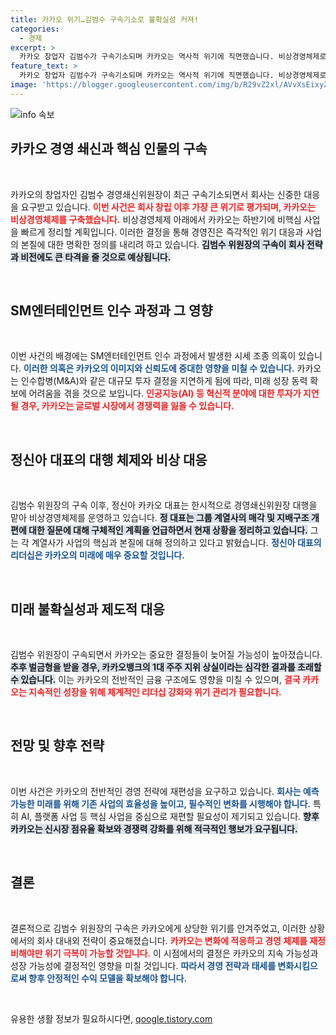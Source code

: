 ```yaml
---
title: 카카오 위기…김범수 구속기소로 불확실성 커져!
categories:
  - 경제
excerpt: >
  카카오 창업자 김범수가 구속기소되며 카카오는 역사적 위기에 직면했습니다. 비상경영체제로 전환한 카카오는 하반기 비핵심 사업 정리에 나서며, AI 경쟁에서의 생존을 향한 고군분투를 시작합니다.
feature_text: >
  카카오 창업자 김범수가 구속기소되며 카카오는 역사적 위기에 직면했습니다. 비상경영체제로 전환한 카카오는 하반기 비핵심 사업 정리에 나서며, AI 경쟁에서의 생존을 향한 고군분투를 시작합니다.
image: 'https://blogger.googleusercontent.com/img/b/R29vZ2xl/AVvXsEixyZcFfHzMRdzZMjFBmAUKJYCLCGyLL1o632UiGVXcaFdKo_bkvkuCioo0uUKlGfBVcT3P84aROyZIXSBEx3Aw5nCQ3pTgDom1WDC4m8eifvWiAmWEEVb4x6G_l8C0QH225ldMjyaFvpxGEBGNO37VmDTDMHGhJPq73UglMfDca1-0aw/s1600/blogspot.png'
---
```


<p><img src="https://blogger.googleusercontent.com/img/b/R29vZ2xl/AVvXsEixyZcFfHzMRdzZMjFBmAUKJYCLCGyLL1o632UiGVXcaFdKo_bkvkuCioo0uUKlGfBVcT3P84aROyZIXSBEx3Aw5nCQ3pTgDom1WDC4m8eifvWiAmWEEVb4x6G_l8C0QH225ldMjyaFvpxGEBGNO37VmDTDMHGhJPq73UglMfDca1-0aw/s1600/blogspot.png" alt="info 속보" /></p>

<h2 data-ke-size="size26">카카오 경영 쇄신과 핵심 인물의 구속</h2>

<p data-ke-size="size16">&nbsp;</p>

<p>카카오의 창업자인 김범수 경영쇄신위원장이 최근 구속기소되면서 회사는 신중한 대응을 요구받고 있습니다. <b><span style="color: #ee2323;">이번 사건은 회사 창립 이후 가장 큰 위기로 평가되며, 카카오는 비상경영체제를 구축했습니다.</span></b> 비상경영체제 아래에서 카카오는 하반기에 비핵심 사업을 빠르게 정리할 계획입니다. 이러한 결정을 통해 경영진은 즉각적인 위기 대응과 사업의 본질에 대한 명확한 정의를 내리려 하고 있습니다. <b><span style="background-color: #21538527;">김범수 위원장의 구속이 회사 전략과 비전에도 큰 타격을 줄 것으로 예상됩니다.</span></b> </p>

<p data-ke-size="size16">&nbsp;</p>

<h2 data-ke-size="size26">SM엔터테인먼트 인수 과정과 그 영향</h2>

<p data-ke-size="size16">&nbsp;</p>

<p>이번 사건의 배경에는 SM엔터테인먼트 인수 과정에서 발생한 시세 조종 의혹이 있습니다. <b><span style="color: #1a5490;">이러한 의혹은 카카오의 이미지와 신뢰도에 중대한 영향을 미칠 수 있습니다.</span></b> 카카오는 인수합병(M&amp;A)와 같은 대규모 투자 결정을 지연하게 됨에 따라, 미래 성장 동력 확보에 어려움을 겪을 것으로 보입니다. <b><span style="color: #ee2323;">인공지능(AI) 등 혁신적 분야에 대한 투자가 지연될 경우, 카카오는 글로벌 시장에서 경쟁력을 잃을 수 있습니다.</span></b></p>

<p data-ke-size="size16">&nbsp;</p>

<h2 data-ke-size="size26">정신아 대표의 대행 체제와 비상 대응</h2>

<p data-ke-size="size16">&nbsp;</p>

<p>김범수 위원장의 구속 이후, 정신아 카카오 대표는 한시적으로 경영쇄신위원장 대행을 맡아 비상경영체제를 운영하고 있습니다. <b><span style="background-color: #21538527;">정 대표는 그룹 계열사의 매각 및 지배구조 개편에 대한 질문에 대해 구체적인 계획을 언급하면서 현재 상황을 정리하고 있습니다.</span></b> 그는 각 계열사가 사업의 핵심과 본질에 대해 정의하고 있다고 밝혔습니다. <b><span style="color: #1a5490;">정신아 대표의 리더십은 카카오의 미래에 매우 중요할 것입니다.</span></b></p>

<p data-ke-size="size16">&nbsp;</p>

<h2 data-ke-size="size26">미래 불확실성과 제도적 대응</h2>

<p data-ke-size="size16">&nbsp;</p>

<p>김범수 위원장이 구속되면서 카카오는 중요한 결정들이 늦어질 가능성이 높아졌습니다. <b><span style="background-color: #21538527;">추후 벌금형을 받을 경우, 카카오뱅크의 1대 주주 지위 상실이라는 심각한 결과를 초래할 수 있습니다.</span></b> 이는 카카오의 전반적인 금융 구조에도 영향을 미칠 수 있으며, <b><span style="color: #ee2323;">결국 카카오는 지속적인 성장을 위해 체계적인 리더십 강화와 위기 관리가 필요합니다.</span></b> </p>

<p data-ke-size="size16">&nbsp;</p>

<h2 data-ke-size="size26">전망 및 향후 전략</h2>

<p data-ke-size="size16">&nbsp;</p>

<p>이번 사건은 카카오의 전반적인 경영 전략에 재편성을 요구하고 있습니다. <b><span style="color: #1a5490;">회사는 예측 가능한 미래를 위해 기존 사업의 효율성을 높이고, 필수적인 변화를 시행해야 합니다.</span></b> 특히 AI, 플랫폼 사업 등 핵심 사업을 중심으로 재편할 필요성이 제기되고 있습니다. <b><span style="background-color: #21538527;">향후 카카오는 신시장 점유율 확보와 경쟁력 강화를 위해 적극적인 행보가 요구됩니다.</span></b></p>

<p data-ke-size="size16">&nbsp;</p>

<h2 data-ke-size="size26">결론</h2>

<p data-ke-size="size16">&nbsp;</p>

<p>결론적으로 김범수 위원장의 구속은 카카오에게 상당한 위기를 안겨주었고, 이러한 상황에서의 회사 대내외 전략이 중요해졌습니다. <b><span style="color: #ee2323;">카카오는 변화에 적응하고 경영 체제를 재정비해야만 위기 극복이 가능할 것입니다.</span></b> 이 시점에서의 결정은 카카오의 지속 가능성과 성장 가능성에 결정적인 영향을 미칠 것입니다. <b><span style="color: #1a5490;">따라서 경영 전략과 태세를 변화시킴으로써 향후 안정적인 수익 모델을 확보해야 합니다.</span></b> </p>

<p data-ke-size="size16">&nbsp;</p>
유용한 생활 정보가 필요하시다면, <a href="https://qoogle.tistory.com" rel="dofollow">qoogle.tistory.com</a>


